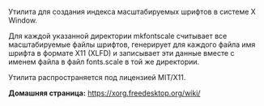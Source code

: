 Утилита для создания индекса масштабируемых шрифтов в системе X Window.

Для каждой указанной директории mkfontscale считывает все масштабируемые файлы шрифтов,
генерирует для каждого файла имя шрифта в формате X11 (XLFD) и записывает эти данные вместе с именем файла в файл fonts.scale в той же директории.

Утилита распространяется под лицензией MIT/X11.

**Домашняя страница:** <https://xorg.freedesktop.org/wiki/>
